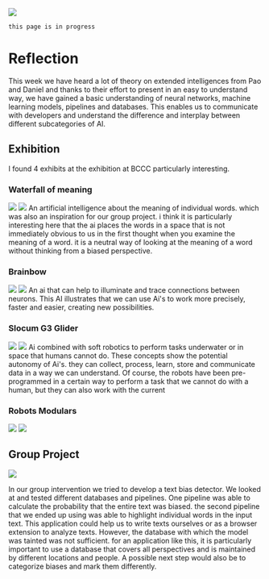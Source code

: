 ![](../../images/Bearbeitet/ExInCover.png)

`this page is in progress`
# Reflection
This week we have heard a lot of theory on extended intelligences from Pao and Daniel and thanks to their effort to present in an easy to understand way, we have gained a basic understanding of neural networks, machine learning models, pipelines and databases. This enables us to communicate with developers and understand the difference and interplay between different subcategories of AI.

## Exhibition
I found 4 exhibits at the exhibition at BCCC particularly interesting. 

### Waterfall of meaning
![](../../images/ExtInt/brainfall.gif)
![](../../images/ExtInt/IMG_9285.jpg)
An artificial intelligence about the meaning of individual words. which was also an inspiration for our group project. i think it is particularly interesting here that the ai places the words in a space that is not immediately obvious to us in the first thought when you examine the meaning of a word. it is a neutral way of looking at the meaning of a word without thinking from a biased perspective. 

### Brainbow
![](../../images/ExtInt/IMG_9273.jpg)
![](../../images/ExtInt/IMG_9272.jpg)
An ai that can help to illuminate and trace connections between neurons. This AI illustrates that we can use Ai's to work more precisely, faster and easier, creating new possibilities.

### Slocum G3 Glider
![](../../images/ExtInt/IMG_9274.jpg)
![](../../images/ExtInt/IMG_9276.jpg)
Ai combined with soft robotics to perform tasks underwater or in space that humans cannot do. These concepts show the potential autonomy of Ai's. they can collect, process, learn, store and communicate data in a way we can understand. Of course, the robots have been pre-programmed in a certain way to perform a task that we cannot do with a human, but they can also work with the current 
### Robots Modulars
![](../../images/ExtInt/IMG_9292.jpg)
![](../../images/ExtInt/IMG_9295.jpg)

## Group Project

![](../../images/Bearbeitet/Bias-free-text_1-min.gif)

In our group intervention we tried to develop a text bias detector. We looked at and tested different databases and pipelines. One pipeline was able to calculate the probability that the entire text was biased. the second pipeline that we ended up using was able to highlight individual words in the input text. This application could help us to write texts ourselves or as a browser extension to analyze texts. However, the database with which the model was tainted was not sufficient. for an application like this, it is particularly important to use a database that covers all perspectives and is maintained by different locations and people. A possible next step would also be to categorize biases and mark them differently. 